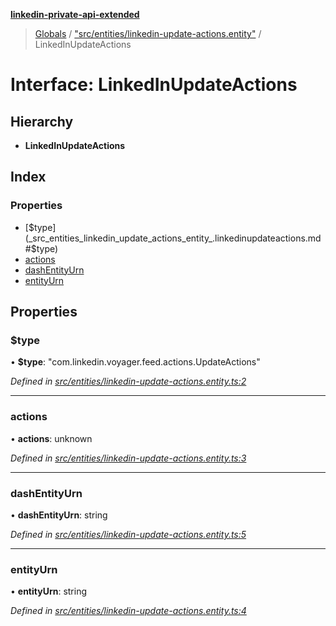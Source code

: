 **[linkedin-private-api-extended](../README.md)**

> [Globals](../globals.md) / ["src/entities/linkedin-update-actions.entity"](../modules/_src_entities_linkedin_update_actions_entity_.md) / LinkedInUpdateActions

# Interface: LinkedInUpdateActions

## Hierarchy

* **LinkedInUpdateActions**

## Index

### Properties

* [$type](_src_entities_linkedin_update_actions_entity_.linkedinupdateactions.md#$type)
* [actions](_src_entities_linkedin_update_actions_entity_.linkedinupdateactions.md#actions)
* [dashEntityUrn](_src_entities_linkedin_update_actions_entity_.linkedinupdateactions.md#dashentityurn)
* [entityUrn](_src_entities_linkedin_update_actions_entity_.linkedinupdateactions.md#entityurn)

## Properties

### $type

•  **$type**: \"com.linkedin.voyager.feed.actions.UpdateActions\"

*Defined in [src/entities/linkedin-update-actions.entity.ts:2](https://github.com/khanhtranngoccva/linkedin-private-api/blob/b1cbdad/src/entities/linkedin-update-actions.entity.ts#L2)*

___

### actions

•  **actions**: unknown

*Defined in [src/entities/linkedin-update-actions.entity.ts:3](https://github.com/khanhtranngoccva/linkedin-private-api/blob/b1cbdad/src/entities/linkedin-update-actions.entity.ts#L3)*

___

### dashEntityUrn

•  **dashEntityUrn**: string

*Defined in [src/entities/linkedin-update-actions.entity.ts:5](https://github.com/khanhtranngoccva/linkedin-private-api/blob/b1cbdad/src/entities/linkedin-update-actions.entity.ts#L5)*

___

### entityUrn

•  **entityUrn**: string

*Defined in [src/entities/linkedin-update-actions.entity.ts:4](https://github.com/khanhtranngoccva/linkedin-private-api/blob/b1cbdad/src/entities/linkedin-update-actions.entity.ts#L4)*
